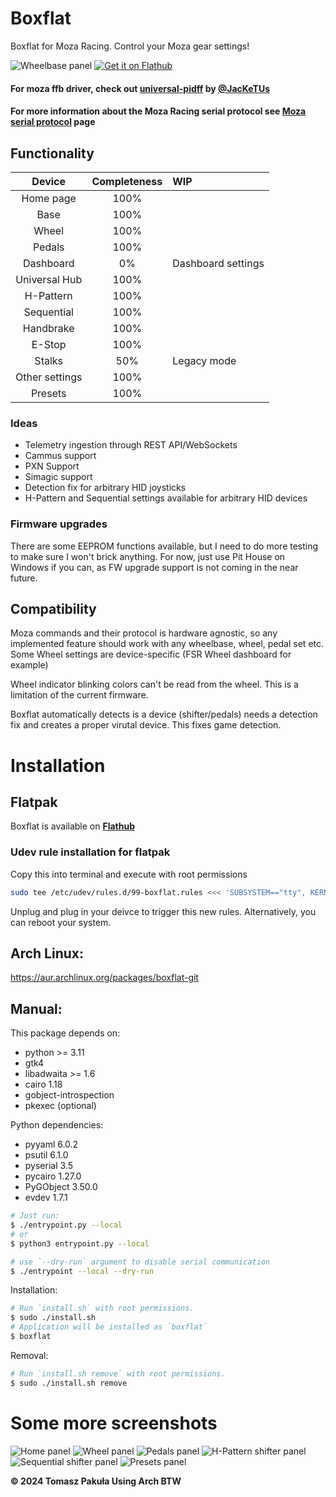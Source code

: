 # Boxflat
Boxflat for Moza Racing. Control your Moza gear settings!

<img alt="Wheelbase panel" src="screens/base.png">

<a href="https://flathub.org/apps/io.github.lawstorant.boxflat">
    <img alt="Get it on Flathub" src="https://flathub.org/api/badge?locale=en"/>
</a>

#### For moza ffb driver, check out [universal-pidff](https://github.com/JacKeTUs/universal-pidff) by [@JacKeTUs](https://github.com/JacKeTUs)
#### For more information about the Moza Racing serial protocol see [Moza serial protocol](./moza-protocol.md) page

## Functionality

| Device         | Completeness | WIP |
| :------------: | :----------: | :-- |
| Home page      | 100%         | |
| Base           | 100%         | |
| Wheel          | 100%         | |
| Pedals         | 100%         | |
| Dashboard      | 0%           | Dashboard settings |
| Universal Hub  | 100%         | |
| H-Pattern      | 100%         | |
| Sequential     | 100%         | |
| Handbrake      | 100%         | |
| E-Stop         | 100%         | |
| Stalks         | 50%          | Legacy mode |
| Other settings | 100%         | |
| Presets        | 100%         | |

### Ideas
- Telemetry ingestion through REST API/WebSockets
- Cammus support
- PXN Support
- Simagic support
- Detection fix for arbitrary HID joysticks
- H-Pattern and Sequential settings available for arbitrary HID devices

### Firmware upgrades
There are some EEPROM functions available, but I need to do more testing to make sure I won't brick anything. For now, just use Pit House on Windows if you can, as FW upgrade support is not coming in the near future.

## Compatibility
Moza commands and their protocol is hardware agnostic, so any implemented feature should work with any wheelbase, wheel, pedal set etc. Some Wheel settings are device-specific (FSR Wheel dashboard for example)

Wheel indicator blinking colors can't be read from the wheel. This is a limitation of the current firmware.

Boxflat automatically detects is a device (shifter/pedals) needs a detection fix and creates a proper virutal device. This fixes game detection.

# Installation
## Flatpak
Boxflat is available on **[Flathub](https://flathub.org/apps/io.github.lawstorant.boxflat)**

### Udev rule installation for flatpak
Copy this into terminal and execute with root permissions
```bash
sudo tee /etc/udev/rules.d/99-boxflat.rules <<< 'SUBSYSTEM=="tty", KERNEL=="ttyACM*", ATTRS{idVendor}=="346e", ACTION=="add", MODE="0666", TAG+="uaccess"'
```
Unplug and plug in your deivce to trigger this new rules. Alternatively, you can reboot your system.

## Arch Linux:
https://aur.archlinux.org/packages/boxflat-git

## Manual:
This package depends on:
- python >= 3.11
- gtk4
- libadwaita >= 1.6
- cairo 1.18
- gobject-introspection
- pkexec (optional)

Python dependencies:
- pyyaml 6.0.2
- psutil 6.1.0
- pyserial 3.5
- pycairo 1.27.0
- PyGObject 3.50.0
- evdev 1.7.1


```bash
# Just run:
$ ./entrypoint.py --local
# or
$ python3 entrypoint.py --local

# use `--dry-run` argument to disable serial communication
$ ./entrypoint --local --dry-run
```
Installation:
```bash
# Run `install.sh` with root permissions.
$ sudo ./install.sh
# Application will be installed as `boxflat`
$ boxflat
```
Removal:
```bash
# Run `install.sh remove` with root permissions.
$ sudo ./install.sh remove
```

# Some more screenshots
<img alt="Home panel" src="screens/home.png">

<img alt="Wheel panel" src="screens/wheel.png">

<img alt="Pedals panel" src="screens/pedals.png">

<img alt="H-Pattern shifter panel" src="screens/hpattern.png">

<img alt="Sequential shifter panel" src="screens/sequential.png">

<img alt="Presets panel" src="screens/presets.png">

**© 2024 Tomasz Pakuła Using Arch BTW**

